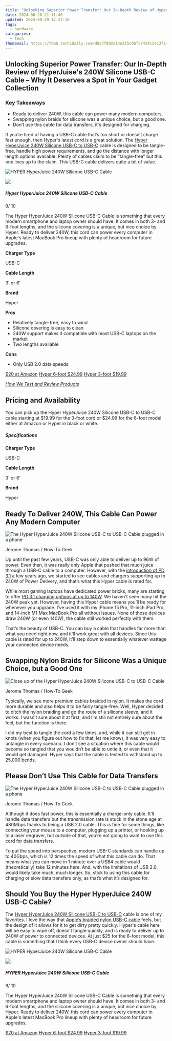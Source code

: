 ```yaml
---
title: "Unlocking Superior Power Transfer: Our In-Depth Review of HyperJuise's 240W Silicone USB-C Cable – Why It Deserves a Spot in Your Gadget Collection"
date: 2024-08-26 21:11:45
updated: 2024-08-29 12:27:30
tags:
  - hardware
categories:
  - tech
thumbnail: https://thmb.techidaily.com/dda7f892a14e315c0bfa7414c2e13f2432b695f38c3a471ddf15f2d24d24baec.jpg
---
```


## Unlocking Superior Power Transfer: Our In-Depth Review of HyperJuise's 240W Silicone USB-C Cable – Why It Deserves a Spot in Your Gadget Collection

### Key Takeaways

* Ready to deliver 240W, this cable can power many modern computers.
* Swapping nylon braids for silicone was a unique choice, but a good one.
* Don’t use this cable for data transfers, it's designed for charging.

 If you’re tired of having a USB-C cable that’s too short or doesn’t charge fast enough, then Hyper's latest cord is a great solution. The [Hyper HyperJuice 240W Silicone USB-C to USB-C](http://www.amazon.com/HyperJuice-Silicone-Tangle-Free-Over-Temperature-Protection/dp/B0CT959MLB?tag=hotoge-20&ascsubtag=UUhtgUeUpU2003650&asc%5Frefurl=https%3A%2F%2Fwww.howtogeek.com%2Fhyper-hyperjuice-240w-usb-c-cable-review%2F&asc%5Fcampaign=Authority) cable is designed to be tangle-free, handle high power requirements, and go the distance with longer length options available. Plenty of cables claim to be “tangle-free” but this one lives up to the claim. This USB-C cable delivers quite a bit of value.

![HYPER HyperJuice 240W Silicone USB-C Cable](https://static1.howtogeekimages.com/wordpress/wp-content/uploads/2024/06/hyper-hyperjuice-240w-silicone-usb-c-cable.png) 

![](https://static1.howtogeekimages.com/wordpresshttps://static0.howtogeekimages.com/wordpress/wp-content/uploads/2024/01/htg-rec-2024-2000-1.png) 

#####  Hyper HyperJuice 240W Silicone USB-C Cable

9/ 10 

The Hyper HyperJuice 240W Silicone USB-C Cable is something that every modern smartphone and laptop owner should have. It comes in both 3- and 6-foot lengths, and the silicone covering is a unique, but nice choice by Hyper. Ready to deliver 240W, this cord can power every computer in Apple's latest MacBook Pro lineup with plenty of headroom for future upgrades.

**Charger Type** 

 USB-C 

**Cable Length** 

 3' or 6' 

**Brand** 

 Hyper 

**Pros** 
* Relatively tangle-free, easy to wind
* Silicone covering is easy to clean
* 240W support makes it compatible with most USB-C laptops on the market
* Two lengths available

**Cons** 
* Only USB 2.0 data speeds

[$20 at Amazon](https://www.amazon.com/HyperJuice-Silicone-Tangle-Free-Over-Temperature-Protection/dp/B0CT959MLB?tag=hotoge-20&ascsubtag=UUhtgUeUpU2003650&asc%5Frefurl=https%3A%2F%2Fwww.howtogeek.com%2Fhyper-hyperjuice-240w-usb-c-cable-review%2F&asc%5Fcampaign=Authority) [Hyper 6-foot $24.99](https://www.hypershop.com/products/hyperjuice-240w-silicone-usb-c-to-usb-c-cable-6ft-2m?variant=40602313424958) [Hyper 3-foot $19.99](https://www.hypershop.com/products/hyperjuice-240w-silicone-usb-c-to-usb-c-cable-3ft-1m?variant=40586555785278) 

[_How We Test and Review Products_](https://vp-tips.techidaily.com/swiftly-move-data-fast-and-reliable-methods-to-direct-files-onto-your-computer/)

##  Pricing and Availability

 You can pick up the Hyper HyperJuice 240W Silicone USB-C to USB-C cable starting at $19.99 for the 3-foot cord or $24.99 for the 6-foot model either at Amazon or Hyper in black or white.

#####  Specifications

**Charger Type** 

 USB-C 

**Cable Length** 

 3' or 6' 

**Brand** 

 Hyper 

##  Ready To Deliver 240W, This Cable Can Power Any Modern Computer

![The Hyper HyperJuice 240W Silicone USB-C to USB-C Cable plugged in a phone](https://static1.howtogeekimages.com/wordpress/wp-content/uploads/wm/2024/06/the-hyper-hyperjuice-240w-silicone-usb-c-to-usb-c-cable-plugged-in-a-phone-2_53656654509_o.jpg) 

Jerome Thomas / How-To Geek

 Up until the past few years, USB-C was only able to deliver up to 96W of power. Even then, it was really only Apple that pushed that much juice through a USB-C cable to a computer. However, with the [introduction of PD 3.1](https://visual-screen-recording.techidaily.com/updated-in-2024-historys-heaviest-battles-rts-review-of-7-epic-games/) a few years ago, we started to see cables and chargers supporting up to 240W of Power Delivery, and that’s what this Hyper cable is rated for.

 While most gaming laptops have dedicated power bricks, many are starting to offer [PD 3.1 charging options at up to 140W](https://change-location.techidaily.com/in-2024-here-are-some-pro-tips-for-pokemon-go-pvp-battles-on-vivo-y78-5g-drfone-by-drfone-virtual-android/). We haven't seen many hit the 240W peak yet. However, having this Hyper cable means you’ll be ready for whenever you upgrade. I’ve used it with my iPhone 15 Pro, 11-inch iPad Pro, and 14-inch M1 Max MacBook Pro all without issues. None of those devices draw 240W (or even 140W), the cable still worked perfectly with them.

 That’s the beauty of USB-C. You can buy a cable that handles far more than what you need right now, and it’ll work great with all devices. Since this cable is rated for up to 240W, it’ll step down to essentially whatever wattage your connected device needs.

##  Swapping Nylon Braids for Silicone Was a Unique Choice, but a Good One

![Close up of the Hyper HyperJuice 240W Silicone USB-C to USB-C Cable](https://static1.howtogeekimages.com/wordpress/wp-content/uploads/wm/2024/06/close-up-of-the-hyper-hyperjuice-240w-silicone-usb-c-to-usb-c-cable_53655427487_o.jpg) 

Jerome Thomas / How-To Geek

 Typically, we see more premium cables braided in nylon. It makes the cord more durable and also helps it to be fairly tangle-free. Well, Hyper decided to ditch the nylon braiding and go the route of a silicone sleeve, and it works. I wasn’t sure about it at first, and I’m still not entirely sure about the feel, but the function is there.

 I did my best to tangle the cord a few times, and, while it can still get in knots (when you figure out how to fix that, let me know), it was very easy to untangle in every scenario. I don’t see a situation where this cable would become so tangled that you wouldn’t be able to untie it, or even that it would get damaged. Hyper says that the cable is tested to withstand up to 25,000 bends.

##  Please Don’t Use This Cable for Data Transfers

![The Hyper HyperJuice 240W Silicone USB-C to USB-C Cable plugged in a phone](https://static1.howtogeekimages.com/wordpress/wp-content/uploads/wm/2024/06/the-hyper-hyperjuice-240w-silicone-usb-c-to-usb-c-cable-plugged-in-a-phone_53655427472_o.jpg) 

Jerome Thomas / How-To Geek

 Although it does fast power, this is essentially a charge-only cable. It’ll handle data transfers but the transmission rate is stuck in the stone age at 480Mbps thanks to being a USB 2.0 cable. This is fine for some things, like connecting your mouse to a computer, plugging up a printer, or hooking up to a laser engraver, but outside of that, you’re not going to want to use this cord for data transfers.

 To put the speed into perspective, modern USB-C standards can handle up to 40Gbps, which is 12 times the speed of what this cable can do. That means what you can move in 1 minute over a USB4 cable would (theoretically) take 12 minutes here. And, with the limitations of USB 2.0, would likely take much, much longer. So, stick to using this cable for charging or slow data transfers only, as that’s what it’s designed for.

##  Should You Buy the Hyper HyperJuice 240W USB-C Cable?

 The [Hyper HyperJuice 240W Silicone USB-C to USB-C](http://www.amazon.com/HyperJuice-Silicone-Tangle-Free-Over-Temperature-Protection/dp/B0CT959MLB?tag=hotoge-20&ascsubtag=UUhtgUeUpU2003650&asc%5Frefurl=https%3A%2F%2Fwww.howtogeek.com%2Fhyper-hyperjuice-240w-usb-c-cable-review%2F&asc%5Fcampaign=Authority) cable is one of my favorites. I love the way that [Apple’s braided nylon USB-C cable](https://www.apple.com/shop/product/MU2G3AM/A/240w-usb-c-charge-cable-2-m) feels, but the design of it allows for it to get dirty pretty quickly. Hyper's cable here will be easy to wipe off, doesn’t tangle quickly, and is ready to deliver up to 240W of power to connected devices. At just $25 for the 6-foot model, this cable is something that I think every USB-C device owner should have.

![HYPER HyperJuice 240W Silicone USB-C Cable](https://static1.howtogeekimages.com/wordpress/wp-content/uploads/2024/06/hyper-hyperjuice-240w-silicone-usb-c-cable.png) 

![](https://static1.howtogeekimages.com/wordpresshttps://static0.howtogeekimages.com/wordpress/wp-content/uploads/2024/01/htg-rec-2024-2000-1.png) 

#####  HYPER HyperJuice 240W Silicone USB-C Cable

9/ 10 

The Hyper HyperJuice 240W Silicone USB-C Cable is something that every modern smartphone and laptop owner should have. It comes in both 3- and 6-foot lengths, and the silicone covering is a unique, but nice choice by Hyper. Ready to deliver 240W, this cord can power every computer in Apple's latest MacBook Pro lineup with plenty of headroom for future upgrades.

[$20 at Amazon](https://www.amazon.com/HyperJuice-Silicone-Tangle-Free-Over-Temperature-Protection/dp/B0CT959MLB?tag=hotoge-20&ascsubtag=UUhtgUeUpU2003650&asc%5Frefurl=https%3A%2F%2Fwww.howtogeek.com%2Fhyper-hyperjuice-240w-usb-c-cable-review%2F&asc%5Fcampaign=Authority) [Hyper 6-foot $24.99](https://www.hypershop.com/products/hyperjuice-240w-silicone-usb-c-to-usb-c-cable-6ft-2m?variant=40602313424958) [Hyper 3-foot $19.99](https://www.hypershop.com/products/hyperjuice-240w-silicone-usb-c-to-usb-c-cable-3ft-1m?variant=40586555785278)

<ins class="adsbygoogle"
     style="display:block"
     data-ad-format="autorelaxed"
     data-ad-client="ca-pub-7571918770474297"
     data-ad-slot="1223367746"></ins>



<ins class="adsbygoogle"
     style="display:block"
     data-ad-client="ca-pub-7571918770474297"
     data-ad-slot="8358498916"
     data-ad-format="auto"
     data-full-width-responsive="true"></ins>
